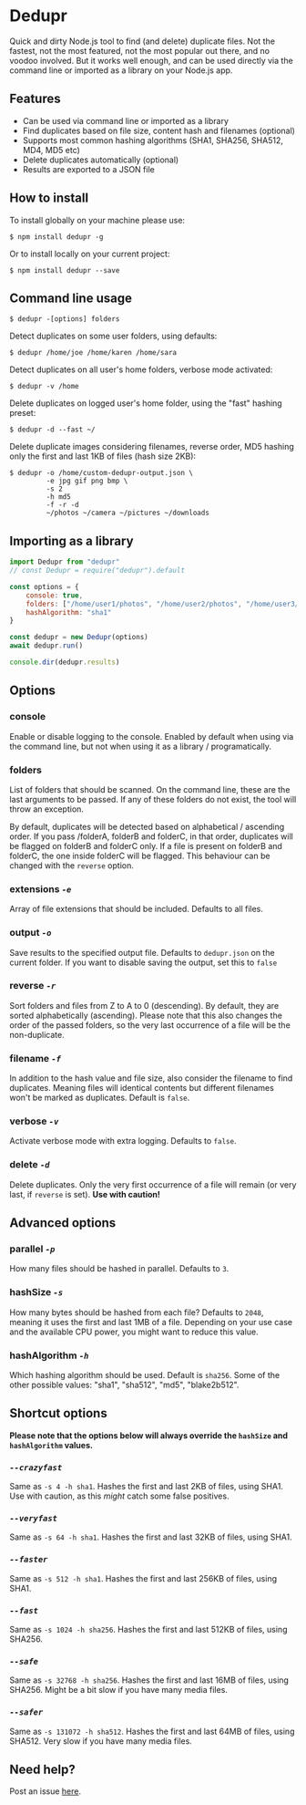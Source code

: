 # Dedupr

Quick and dirty Node.js tool to find (and delete) duplicate files. Not the fastest, not the most featured, not the most popular out there, and no voodoo involved. But it works well enough, and can be used directly via the command line or imported as a library on your Node.js app.

## Features

-   Can be used via command line or imported as a library
-   Find duplicates based on file size, content hash and filenames (optional)
-   Supports most common hashing algorithms (SHA1, SHA256, SHA512, MD4, MD5 etc)
-   Delete duplicates automatically (optional)
-   Results are exported to a JSON file

## How to install

To install globally on your machine please use:

    $ npm install dedupr -g

Or to install locally on your current project:

    $ npm install dedupr --save

## Command line usage

    $ dedupr -[options] folders

Detect duplicates on some user folders, using defaults:

    $ dedupr /home/joe /home/karen /home/sara

Detect duplicates on all user's home folders, verbose mode activated:

    $ dedupr -v /home

Delete duplicates on logged user's home folder, using the "fast" hashing preset:

    $ dedupr -d --fast ~/

Delete duplicate images considering filenames, reverse order, MD5 hashing only the first and last 1KB of files (hash size 2KB):

    $ dedupr -o /home/custom-dedupr-output.json \
             -e jpg gif png bmp \
             -s 2
             -h md5
             -f -r -d
             ~/photos ~/camera ~/pictures ~/downloads

## Importing as a library

```javascript
import Dedupr from "dedupr"
// const Dedupr = require("dedupr").default

const options = {
    console: true,
    folders: ["/home/user1/photos", "/home/user2/photos", "/home/user3/photos"],
    hashAlgorithm: "sha1"
}

const dedupr = new Dedupr(options)
await dedupr.run()

console.dir(dedupr.results)
```

## Options

### console

Enable or disable logging to the console. Enabled by default when using via the command line, but not when using it as a library / programatically.

### folders

List of folders that should be scanned. On the command line, these are the last arguments to be passed. If any of these folders do not exist, the tool will throw an exception.

By default, duplicates will be detected based on alphabetical / ascending order. If you pass /folderA, folderB and folderC, in that order, duplicates will be flagged on folderB and folderC only. If a file is present on folderB and folderC, the one inside folderC will be flagged. This behaviour can be changed with the `reverse` option.

### extensions _`-e`_

Array of file extensions that should be included. Defaults to all files.

### output _`-o`_

Save results to the specified output file. Defaults to `dedupr.json` on the current folder. If you want to disable saving the output, set this to `false`

### reverse _`-r`_

Sort folders and files from Z to A to 0 (descending). By default, they are sorted alphabetically (ascending). Please note that this also changes the order of the passed folders, so the very last occurrence of a file will be the non-duplicate.

### filename _`-f`_

In addition to the hash value and file size, also consider the filename to find duplicates. Meaning files will identical contents but different filenames won't be marked as duplicates. Default is `false`.

### verbose _`-v`_

Activate verbose mode with extra logging. Defaults to `false`.

### delete _`-d`_

Delete duplicates. Only the very first occurrence of a file will remain (or very last, if `reverse` is set). **Use with caution!**

## Advanced options

### parallel _`-p`_

How many files should be hashed in parallel. Defaults to `3`.

### hashSize _`-s`_

How many bytes should be hashed from each file? Defaults to `2048`, meaning it uses the first and last 1MB of a file. Depending on your use case and the available CPU power, you might want to reduce this value.

### hashAlgorithm _`-h`_

Which hashing algorithm should be used. Default is `sha256`. Some of the other possible values: "sha1", "sha512", "md5", "blake2b512".

## Shortcut options

**Please note that the options below will always override the `hashSize` and `hashAlgorithm` values.**

### _`--crazyfast`_

Same as `-s 4 -h sha1`. Hashes the first and last 2KB of files, using SHA1. Use with caution, as this _might_ catch some false positives.

### _`--veryfast`_

Same as `-s 64 -h sha1`. Hashes the first and last 32KB of files, using SHA1.

### _`--faster`_

Same as `-s 512 -h sha1`. Hashes the first and last 256KB of files, using SHA1.

### _`--fast`_

Same as `-s 1024 -h sha256`. Hashes the first and last 512KB of files, using SHA256.

### _`--safe`_

Same as `-s 32768 -h sha256`. Hashes the first and last 16MB of files, using SHA256. Might be a bit slow if you have many media files.

### _`--safer`_

Same as `-s 131072 -h sha512`. Hashes the first and last 64MB of files, using SHA512. Very slow if you have many media files.

## Need help?

Post an issue [here](https://github.com/igoramadas/dedupr/issues).
